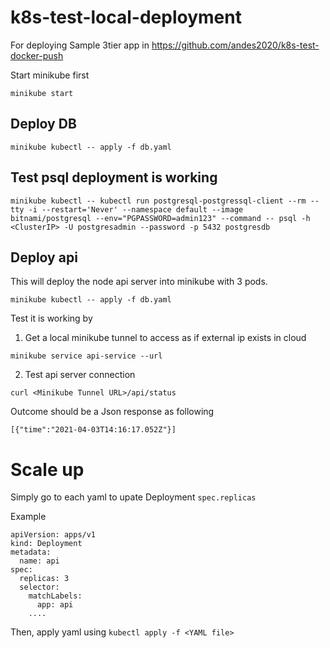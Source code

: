 # k8s-test-local-deployment
For deploying Sample 3tier app in https://github.com/andes2020/k8s-test-docker-push

Start minikube first
```
minikube start
```
## Deploy DB
```
minikube kubectl -- apply -f db.yaml
```

## Test psql deployment is working
```
minikube kubectl -- kubectl run postgresql-postgressql-client --rm --tty -i --restart='Never' --namespace default --image bitnami/postgresql --env="PGPASSWORD=admin123" --command -- psql -h <ClusterIP> -U postgresadmin --password -p 5432 postgresdb
```

## Deploy api
This will deploy the node api server into minikube with 3 pods.

```
minikube kubectl -- apply -f db.yaml
```

Test it is working by 
1. Get a local minikube tunnel to access as if external ip exists in cloud
```
minikube service api-service --url 
```

2. Test api server connection
```
curl <Minikube Tunnel URL>/api/status
```

Outcome should be a Json response as following
```
[{"time":"2021-04-03T14:16:17.052Z"}]
```

# Scale up
Simply go to each yaml to upate Deployment ```spec.replicas```

Example
```
apiVersion: apps/v1
kind: Deployment
metadata:
  name: api
spec:
  replicas: 3
  selector:
    matchLabels:
      app: api
    ....
```

Then, apply yaml using ```kubectl apply -f <YAML file>```
